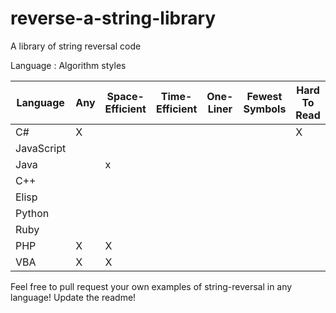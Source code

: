 # reverse-a-string-library
A library of string reversal code

Language : Algorithm styles

| Language   | Any       | Space-Efficient | Time-Efficient | One-Liner | Fewest Symbols | Hard To Read | Most Verbose |
|------------|-----------|-----------------|----------------|-----------|----------------|--------------|--------------|
| C#         | X         |                 |                |           |                | X            |              |
| JavaScript |           |                 |                |           |                |              |              |
| Java       |           |  x              |                |           |                |              |              |
| C++        |           |                 |                |           |                |              |              |
| Elisp      |           |                 |                |           |                |              |              |
| Python     |           |                 |                |           |                |              |              |
| Ruby       |           |                 |                |           |                |              |              |
| PHP        |  X        |  X              |                |           |                |              |              |
| VBA        |  X        |  X              |                |           |                |              |              |

Feel free to pull request your own examples of string-reversal in any language! Update the readme!
